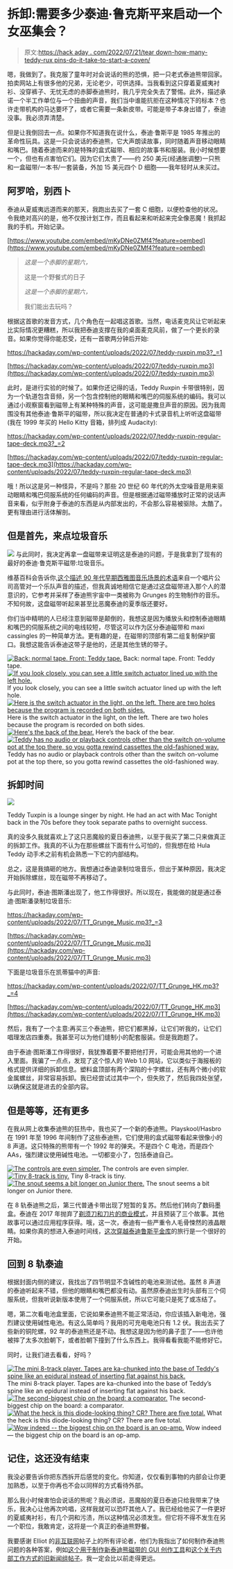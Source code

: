 # 拆卸:需要多少泰迪·鲁克斯平来启动一个女巫集会？

> 原文:[https://hack aday . com/2022/07/21/tear down-how-many-teddy-rux pins-do-it-take-to-start-a-coven/](https://hackaday.com/2022/07/21/teardown-how-many-teddy-ruxpins-does-it-take-to-start-a-coven/)

嗯，我做到了。我克服了童年时对会说话的熊的恐惧，把一只老式泰迪熊带回家。拍卖网站上有很多他的兄弟，无论老少，可供选择。当我看到这只穿着夏威夷衬衫、没穿裤子、无忧无虑的赤脚泰迪熊时，我几乎完全失去了警惕。此外，描述承诺一个半工作单位与一个扭曲的声音，我们当中谁能抗拒在这种情况下的标本？也许走带机构的马达要坏了，或者它需要一条新皮带。可能是带子本身出错了，泰迪没事。我必须弄清楚。

但是让我倒回去一点。如果你不知道我在说什么，泰迪·鲁斯平是 1985 年推出的革命性玩具。这是一只会说话的泰迪熊，它大声朗读故事，同时随着声音移动眼睛和嘴巴。随着泰迪而来的是特殊的盒式磁带、相应的故事书和服装。我小时候想要一个，但也有点害怕它们。因为它们太贵了——约 250 美元(经通胀调整)一只熊和一盒磁带/一本书/一套装备，外加 15 美元四个 D 细胞——我年轻时从未买过。

## 阿罗哈，别西卜

泰迪从夏威夷远道而来的那天，我跑出去买了一套 C 细胞，以便检查他的状况。令我绝对高兴的是，他不仅按计划工作，而且看起来和听起来完全像恶魔！我抓起我的手机，开始记录。

[https://www.youtube.com/embed/mKyDNe0ZMf4?feature=oembed](https://www.youtube.com/embed/mKyDNe0ZMf4?feature=oembed)

> *这是一个赤脚的星期六，*
> 
> 这是一个野餐式的日子
> 
> *这是一个赤脚的星期六，*
> 
> 我们能出去玩吗？

根据这首歌的发音方式，几个角色在一起唱这首歌。当然，电话麦克风让它听起来比实际情况更糟糕，所以我把泰迪支撑在我的桌面麦克风前，做了一个更长的录音。如果你觉得你能忍受，还有一首歌两分钟后开始:

<https://hackaday.com/wp-content/uploads/2022/07/teddy-ruxpin.mp3?_=1>

[https://hackaday.com/wp-content/uploads/2022/07/teddy-ruxpin.mp3](https://hackaday.com/wp-content/uploads/2022/07/teddy-ruxpin.mp3)

此时，是进行实验的时候了。如果你还记得的话，Teddy Ruxpin 卡带很特别，因为一个轨道包含音频，另一个包含控制他的眼睛和嘴巴的伺服系统的编码。我可以通过小观察窗看到磁带上有某种特殊的声音，这可能是撒旦声音的原因。因为我周围没有其他泰迪·鲁斯平的磁带，所以我决定在普通的卡式录音机上听听这盘磁带(我在 1999 年买的 Hello Kitty 音箱，排列成 Audacity):

<https://hackaday.com/wp-content/uploads/2022/07/teddy-ruxpin-regular-tape-deck.mp3?_=2>

[https://hackaday.com/wp-content/uploads/2022/07/teddy-ruxpin-regular-tape-deck.mp3](https://hackaday.com/wp-content/uploads/2022/07/teddy-ruxpin-regular-tape-deck.mp3)

哦！所以这是另一种怪异，不是吗？那些 20 世纪 60 年代的外太空噪音是用来驱动眼睛和嘴巴伺服系统的任何编码的声音。但是根据通过磁带播放时正常的说话声音来看，似乎附身于泰迪的东西是从内部发出的，不会那么容易被驱除。太酷了。更有理由进行活体解剖。

## 但是首先，来点垃圾音乐

[![](../Images/778a8a43d7accaece1fe6c6aa88db628.png)](https://hackaday.com/wp-content/uploads/2022/07/grunge.jpg) 与此同时，我决定再拿一盘磁带来证明这是泰迪的问题，于是我拿到了现有的最好的泰迪·鲁克斯平磁带:垃圾音乐。

维基百科会告诉你,[这个描述 90 年代早期西雅图音乐场景的术语](https://en.wikipedia.org/wiki/Grunge#Origin_of_the_term)来自一个唱片公司高管对一个乐队声音的描述，但我真诚地相信它是通过这盘磁带进入那个人的潜意识的，它参考并采样了泰迪熊宇宙中一类被称为 Grunges 的生物制作的音乐。不知何故，这盘磁带听起来甚至比恶魔泰迪的夏季版还要好。

你们当中精明的人已经注意到磁带是颠倒的，我想这是因为播放头和控制泰迪眼睛和嘴巴的伺服系统之间的电线较短，尽管这可以作为区分泰迪磁带和 maxi cassingles 的一种简单方法。更有趣的是，在磁带的顶部有第二组复制保护窗口。我想这能告诉泰迪这带子是他的，还是其他生锈的带子。

 [![Back: normal tape. Front: Teddy tape.](../Images/37da76f095710a4b10705493a14c2c4b.png "copy_protection")](https://hackaday.com/2022/07/21/teardown-how-many-teddy-ruxpins-does-it-take-to-start-a-coven/copy_protection/) Back: normal tape. Front: Teddy tape. [![If you look closely, you can see a little switch actuator lined up with the left hole.](../Images/6d0a02148d579bbfe644a5f110e38d5e.png "20220708_163057")](https://hackaday.com/2022/07/21/teardown-how-many-teddy-ruxpins-does-it-take-to-start-a-coven/20220708_163057/) If you look closely, you can see a little switch actuator lined up with the left hole. [![Here is the switch actuator in the light, on the left. There are two holes because the program is recorded on both sides.](../Images/61f64a22fe1b259c0cf81e061c7351c5.png "20220708_163337")](https://hackaday.com/2022/07/21/teardown-how-many-teddy-ruxpins-does-it-take-to-start-a-coven/20220708_163337/) Here is the switch actuator in the light, on the left. There are two holes because the program is recorded on both sides. [![Here's the back of the bear.](../Images/75b6b71ebfe2168d661f7afba4b74c90.png "20220708_163432")](https://hackaday.com/2022/07/21/teardown-how-many-teddy-ruxpins-does-it-take-to-start-a-coven/20220708_163432/) Here’s the back of the bear. [![Teddy has no audio or playback controls other than the switch on-volume pot at the top there, so you gotta rewind cassettes the old-fashioned way.](../Images/dab7f580b0812cca31cf40912e168a1c.png "20220708_164137")](https://hackaday.com/2022/07/21/teardown-how-many-teddy-ruxpins-does-it-take-to-start-a-coven/20220708_164137/) Teddy has no audio or playback controls other than the switch on-volume pot at the top there, so you gotta rewind cassettes the old-fashioned way.

## 拆卸时间

[![](../Images/0afd22637bcae6f715c0b90c3c062932.png)](https://hackaday.com/wp-content/uploads/2022/07/Teddy_Tuxpin.jpg)

Teddy Tuxpin is a lounge singer by night. He had an act with Mac Tonight back in the 70s before they took separate paths to overnight success.

真的没多久我就喜欢上了这只恶魔般的夏日泰迪熊，以至于我买了第二只来做真正的拆卸工作。我真的不认为在那些螺丝下面有什么可怕的，但我想在给 Hula Teddy 动手术之前有机会熟悉一下它的内部结构。

总之，这是我搞砸的地方。我想通过泰迪录制垃圾音乐，但出于某种原因，我决定开始拆除螺丝，现在磁带不再移动了。

与此同时，泰迪·图斯潘出现了，他工作得很好。所以现在，我能做的就是通过泰迪·图斯潘录制垃圾音乐:

<https://hackaday.com/wp-content/uploads/2022/07/TT_Grunge_Music.mp3?_=3>

[https://hackaday.com/wp-content/uploads/2022/07/TT_Grunge_Music.mp3](https://hackaday.com/wp-content/uploads/2022/07/TT_Grunge_Music.mp3)

下面是垃圾音乐在凯蒂猫中的声音:

<https://hackaday.com/wp-content/uploads/2022/07/TT_Grunge_HK.mp3?_=4>

[https://hackaday.com/wp-content/uploads/2022/07/TT_Grunge_HK.mp3](https://hackaday.com/wp-content/uploads/2022/07/TT_Grunge_HK.mp3)

然后，我有了一个主意:再买三个泰迪熊，把它们都黑掉，让它们听我的，让它们唱理发店四重奏。我甚至可以为他们缝制小的配套服装。但是我跑题了。

由于泰迪·图斯潘工作得很好，我犹豫着要不要把他打开，可能会用其他的一个进入里面。我骗了一点点，发现了这个惊人的 Web 1.0 网站，它以类似于海报板的格式提供详细的拆卸信息。塑料盒顶部有两个深陷的十字螺丝，还有两个微小的软金属螺丝，非常容易拆卸。我已经尝试过其中一个，但失败了，然后我四处张望，以确保这就是进去的全部内容。

## 但是等等，还有更多

在我从网上收集泰迪熊的狂热中，我也买了一个新的泰迪熊。Playskool/Hasbro 在 1991 年至 1996 年间制作了这些泰迪熊，它们使用的盒式磁带看起来很像小的 8 声道。这只特殊的熊带有一个 1992 年的弹夹。不是四个 C 电池，而是四个 AAs，强烈建议使用碱性电池。一切都变小了，包括泰迪自己。

 [![The controls are even simpler.](../Images/dce598d64c9ba04c1698f9c8baeb0512.png "binary comment")](https://hackaday.com/2022/07/21/teardown-how-many-teddy-ruxpins-does-it-take-to-start-a-coven/binary-comment-48/) The controls are even simpler. [![Tiny 8-track is tiny.](../Images/2402aa214672e4e760ce6d6473a466eb.png "binary comment")](https://hackaday.com/2022/07/21/teardown-how-many-teddy-ruxpins-does-it-take-to-start-a-coven/binary-comment-49/) Tiny 8-track is tiny. [![The snout seems a bit longer on Junior there.](../Images/28f30b942ea125d09baad32e72db601d.png "binary comment")](https://hackaday.com/2022/07/21/teardown-how-many-teddy-ruxpins-does-it-take-to-start-a-coven/binary-comment-50/) The snout seems a bit longer on Junior there.

在 8 轨泰迪熊之后，第三代普通卡带出现了短暂的复苏。然后他们转向了数码墨盒。泰迪在 2017 年抛弃了[剃须刀和刀片的商业模式](https://en.wikipedia.org/wiki/Razor_and_blades_model)，并且预装了三个故事。其他故事可以通过应用程序获得。哦，这一次，泰迪有一些严重令人毛骨悚然的液晶眼睛。如果你真的想进入泰迪时间线，[这次穿越泰迪鲁斯平金库](https://www.cnet.com/pictures/teddy-ruxpin-the-original/34/)的旅行是一个很好的开始。

## 回到 8 轨泰迪

根据封面内侧的建议，我找出了四节明显不含碱性的电池来测试他。虽然 8 声道的泰迪听起来不错，但他的眼睛和嘴巴都没有动。虽然原泰迪出生时头部有三个伺服系统，但我听说新版本使用了一个伺服系统，所以它可能只是死了或冻结了。

嗯，第二次看电池盒里面，它说如果泰迪熊不能正常活动，你应该插入新电池，强烈建议使用碱性电池。有这么简单吗？我用的可充电电池只有 1.2 伏。我出去买了些新的铜陀螺，92 年的泰迪熊还是不动。我想这是因为他的鼻子歪了——也许他被摔了太多次脸朝下，或者脸朝下撞到了什么东西上。我得看看我能不能修好它。

同时，让我们进去看看，好吗？

 [![The mini 8-track player. Tapes are ka-chunked into the base of Teddy's spine like an epidural instead of inserting flat against his back.](../Images/3b9656888cdebc3cd1581983da99a64e.png)](https://hackaday.com/2022/07/21/teardown-how-many-teddy-ruxpins-does-it-take-to-start-a-coven/binary-comment-52/) The mini 8-track player. Tapes are ka-chunked into the base of Teddy’s spine like an epidural instead of inserting flat against his back. [![The second-biggest chip on the board: a comparator.](../Images/12d7d547318a8566970cb4b06f788d15.png)](https://hackaday.com/2022/07/21/teardown-how-many-teddy-ruxpins-does-it-take-to-start-a-coven/binary-comment-53/) The second-biggest chip on the board: a comparator. [![What the heck is this diode-looking thing? CR? There are five total.](../Images/6ec45b83ea1b9668358f7c2d6ec0702b.png)](https://hackaday.com/2022/07/21/teardown-how-many-teddy-ruxpins-does-it-take-to-start-a-coven/binary-comment-54/) What the heck is this diode-looking thing? CR? There are five total. [![Wow indeed -- the biggest chip on the board is an op-amp.](../Images/1c8dcc819a2c42c17a9730fd3999a657.png)](https://hackaday.com/2022/07/21/teardown-how-many-teddy-ruxpins-does-it-take-to-start-a-coven/binary-comment-55/) Wow indeed — the biggest chip on the board is an op-amp.

## 记住，这还没有结束

我没必要告诉你把东西拆开后感觉的变化。你知道，仅仅看到事物的内部会让你更加熟悉，以至于你再也不会以同样的方式看待外部。

那么我小时候害怕会说话的熊呢？我必须说，恶魔般的夏日泰迪只给我带来了快乐，我决心让他再次吟唱，这样我就可以恐吓其他人了。我已经给他买了一件更好的夏威夷衬衫，有几个洞和污渍，所以这种情况必须发生。但它将不得不发生在另一个职位，我敢肯定，这将是一个真正的泰迪熊野餐。

我要感谢 Elliot 的[非互联网](https://hackaday.com/2022/07/02/not-on-the-internet/#comments)帖子上的所有评论者，他们为我指出了如何制作泰迪熊问题的各种答案，例如[这个用于制作新泰迪熊磁带的 GUI 创作工具](https://github.com/furrtek/Svengali/)和[这个关于内部工作方式的旧新闻组帖子](https://web.archive.org/web/20190922045015/http://www.mindspring.com/~mathue/workings.html)。我一定会比以前走得更远。